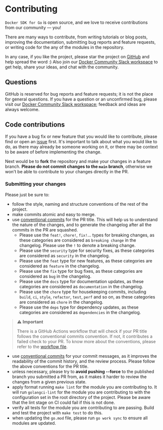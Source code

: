 # Contributing

`Docker SDK for Go` is open source, and we love to receive contributions from our community — you!

There are many ways to contribute, from writing tutorials or blog posts, improving the documentation, submitting bug reports and feature requests, or writing code for the any of the modules in the repository.

In any case, if you like the project, please star the project on [GitHub](https://github.com/docker/go-sdk/stargazers) and help spread the word :)
Also join our [Docker Community Slack workspace](https://communityinviter.com/apps/dockercommunity/docker-community) to get help, share your ideas, and chat with the community.

## Questions

GitHub is reserved for bug reports and feature requests; it is not the place for general questions.
If you have a question or an unconfirmed bug, please visit our [Docker Community Slack workspace](https://communityinviter.com/apps/dockercommunity/docker-community);
feedback and ideas are always welcome.

## Code contributions

If you have a bug fix or new feature that you would like to contribute, please find or open an [issue](https://github.com/docker/go-sdk/issues) first.
It's important to talk about what you would like to do, as there may already be someone working on it,
or there may be context to be aware of before implementing the change.

Next would be to **fork** the repository and make your changes in a feature branch. **Please do not commit changes to the `main` branch**,
otherwise we won't be able to contribute to your changes directly in the PR.

### Submitting your changes

Please just be sure to:

* follow the style, naming and structure conventions of the rest of the project.
* make commits atomic and easy to merge.
* use [conventional commits](https://www.conventionalcommits.org/en/v1.0.0/) for the PR title. This will help us to understand the nature of the changes, and to generate the changelog after all the commits in the PR are squashed.
    * Please use the `feat!`, `chore!`, `fix!`... types for breaking changes, as these categories are considered as `breaking change` in the changelog. Please use the `!` to denote a breaking change.
    * Please use the `security` type for security fixes, as these categories are considered as `security` in the changelog.
    * Please use the `feat` type for new features, as these categories are considered as `feature` in the changelog.
    * Please use the `fix` type for bug fixes, as these categories are considered as `bug` in the changelog.
    * Please use the `docs` type for documentation updates, as these categories are considered as `documentation` in the changelog.
    * Please use the `chore` type for housekeeping commits, including `build`, `ci`, `style`, `refactor`, `test`, `perf` and so on, as these categories are considered as `chore` in the changelog.
    * Please use the `deps` type for dependency updates, as these categories are considered as `dependencies` in the changelog.

> ⚠️ **Important**
>
> There is a GitHub Actions workflow that will check if your PR title follows the conventional commits convention. If not, it contributes a failed check to your PR.
> To know more about the conventions, please refer to the [workflow file](./.github/workflows/conventions.yml).

* use [conventional commits](https://www.conventionalcommits.org/en/v1.0.0/) for your commit messages, as it improves the readability of the commit history, and the review process. Please follow the above conventions for the PR title.
* unless necessary, please try to **avoid pushing --force** to the published branch you submitted a PR from, as it makes it harder to review the changes from a given previous state.
* apply format running `make lint` for the module you are contributing to. It will run `golangci-lint` for the module you are contributing to with the configuration set in the root directory of the project. Please be aware that the lint stage on CI could fail if this is not done.
* verify all tests for the module you are contributing to are passing. Build and test the project with `make test` to do this.
* when updating the `go.mod` file, please run `go work sync` to ensure all modules are updated.
